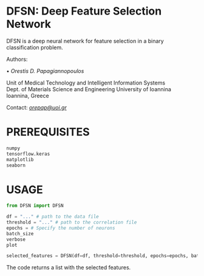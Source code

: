 # DFSN: Deep Feature Selection Network


DFSN is a deep neural network for feature selection in a binary classification problem. 


Authors:  

• *Orestis D. Papagiannopoulos*  

Unit of Medical Technology and Intelligent Information Systems  
Dept. of Materials Science and Engineering
University of Ioannina   
Ioannina, Greece

Contact: *orepap@uoi.gr*


# PREREQUISITES
```python
numpy
tensorflow.keras
matplotlib
seaborn
```

# USAGE
```python
from DFSN import DFSN

df = "..." # path to the data file
threshold = "..." # path to the correlation file
epochs = # Specify the number of neurons
batch_size
verbose
plot

selected_features = DFSN(df=df, threshold=threshold, epochs=epochs, batch_size=batch_size, verbose=verbose, plot=plot)
```

The code returns a list with the selected features.
